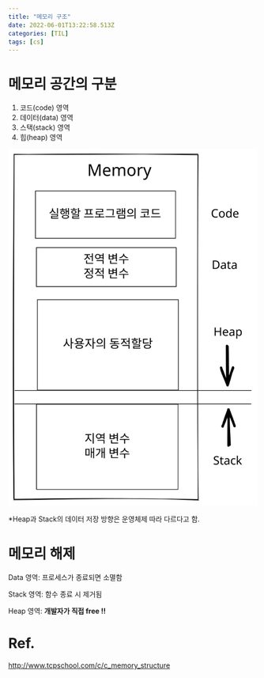 ```yaml
---
title: "메모리 구조"
date: 2022-06-01T13:22:58.513Z
categories: [TIL]
tags: [cs]
---
```

# 메모리 공간의 구분

1. 코드(code) 영역
2. 데이터(data) 영역
3. 스택(stack) 영역
4. 힙(heap) 영역

![memory](/assets/img/til/memory%20area.svg)

*Heap과 Stack의 데이터 저장 방향은 운영체제 따라 다르다고 함.

# 메모리 해제

Data 영역: 프로세스가 종료되면 소멸함

Stack 영역: 함수 종료 시 제거됨

Heap 영역: **개발자가 직접 free !!**

# Ref.

<http://www.tcpschool.com/c/c_memory_structure>